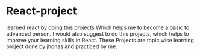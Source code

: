# React-project
learned react by doing this projects 
Which helps me to become a basic to advanced person.
I would also suggest to do this projects, which helps to improve your learning skills in React.
These Projects are topic wise learning project done by jhonas and practiced by me.
